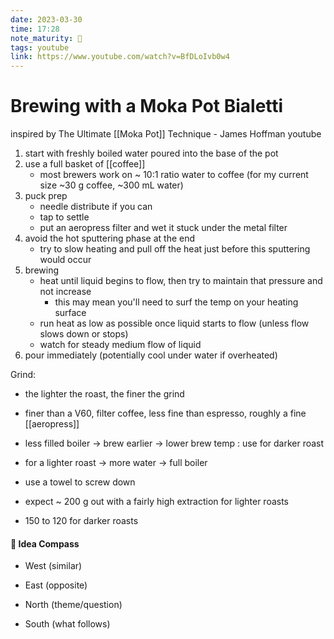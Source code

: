 ```yaml
---
date: 2023-03-30
time: 17:28
note_maturity: 🌿
tags: youtube
link: https://www.youtube.com/watch?v=BfDLoIvb0w4
---
```


# Brewing with a Moka Pot Bialetti

inspired by The Ultimate [[Moka Pot]] Technique - James Hoffman youtube

1. start with freshly boiled water poured into the base of the pot
2. use a full basket of [[coffee]]
	- most brewers work on ~ 10:1 ratio water to coffee (for my current size ~30 g coffee, ~300 mL water)
3. puck prep
	- needle distribute if you can
	- tap to settle
	- put an aeropress filter and wet it stuck under the metal filter
4. avoid the hot sputtering phase at the end
	- try to slow heating and pull off the heat just before this sputtering would occur
5. brewing
	- heat until liquid begins to flow, then try to maintain that pressure and not increase
		- this may mean you'll need to surf the temp on your heating surface
	- run heat as low as possible once liquid starts to flow (unless flow slows down or stops)
	- watch for steady medium flow of liquid
6. pour immediately (potentially cool under water if overheated)

Grind:
- the lighter the roast, the finer the grind
- finer than a V60, filter coffee, less fine than espresso, roughly a fine [[aeropress]]

- less filled boiler -> brew earlier -> lower brew temp : use for darker roast
- for a lighter roast -> more water -> full boiler

- use a towel to screw down

- expect ~ 200 g out with a fairly high extraction for lighter roasts

- 150 to 120 for darker roasts







#### 🧭  Idea Compass
- West  (similar) 

- East (opposite)

- North (theme/question)

- South (what follows)